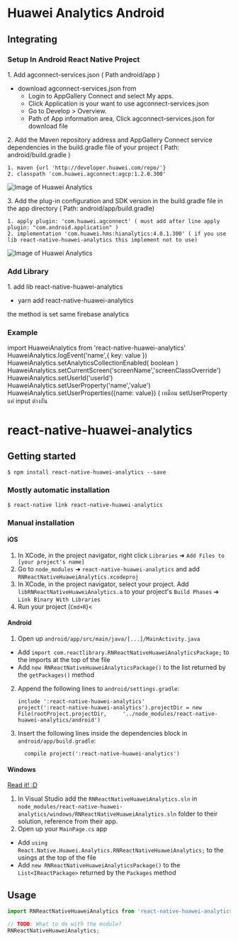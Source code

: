 # Huawei Analytics Android

## Integrating
### Setup In Android React Native Project
1\. Add agconnect-services.json ( Path android/app )
-   download agconnect-services.json from 
    -   Login to AppGallery Connect and select My apps.
    -   Click Application is your want to use agconnect-services.json
    -   Go to Develop > Overview.
    -    Path of App information area, Click agconnect-services.json for download file

2\. Add the Maven repository address and AppGallery Connect service dependencies in the build.gradle file of your project ( Path: android/build.gradle )

    1. maven {url 'http://developer.huawei.com/repo/'}
    2. classpath 'com.huawei.agconnect:agcp:1.2.0.300'

![Image of Huawei Analytics](https://communityfile-drcn.op.hicloud.com/FileServer/getFile/cmtyPub/011/111/111/0000000000011111111.20200121095150.23546797182603463796350986560982:50510220023726:2800:6772F400C02F06290E4F636B0D2423596644E82A538FCEA0234E61C04D94C195.png?needInitFileName=true)


3\. Add the plug-in configuration and SDK version in the build.gradle file in the app directory ( Path: android/app/build.gradle)

    1. apply plugin: 'com.huawei.agconnect' ( must add after line apply plugin: "com.android.application" )
    2. implementation 'com.huawei.hms:hianalytics:4.0.1.300' ( if you use lib react-native-huawei-analytics this implement not to use)

![Image of Huawei Analytics](https://communityfile-drcn.op.hicloud.com/FileServer/getFile/cmtyPub/011/111/111/0000000000011111111.20200218104139.97534784310115353892094491197914:50510220023726:2800:035182D7957D4D057562AA28ECEF03CB893C758EB8BAB07051A1B70486B059DA.png?needInitFileName=true?needInitFileName=true)

### Add Library
1\. add lib react-native-huawei-analytics
-   yarn add react-native-huawei-analytics

the method is set same firebase analytics 

### Example
import HuaweiAnalytics from 'react-native-huawei-analytics'
HuaweiAnalytics.logEvent('name',{ key: value })
HuaweiAnalytics.setAnalyticsCollectionEnabled( boolean )
HuaweiAnalytics.setCurrentScreen('screenName','screenClassOverride')
HuaweiAnalytics.setUserId('userId')
HuaweiAnalytics.setUserProperty('name','value')
HuaweiAnalytics.setUserProperties({name: value}) ( เหมือน setUserProperty แค่ input ต่างกัน


# react-native-huawei-analytics


## Getting started

`$ npm install react-native-huawei-analytics --save`

### Mostly automatic installation

`$ react-native link react-native-huawei-analytics`

### Manual installation


#### iOS

1. In XCode, in the project navigator, right click `Libraries` ➜ `Add Files to [your project's name]`
2. Go to `node_modules` ➜ `react-native-huawei-analytics` and add `RNReactNativeHuaweiAnalytics.xcodeproj`
3. In XCode, in the project navigator, select your project. Add `libRNReactNativeHuaweiAnalytics.a` to your project's `Build Phases` ➜ `Link Binary With Libraries`
4. Run your project (`Cmd+R`)<

#### Android

1. Open up `android/app/src/main/java/[...]/MainActivity.java`
  - Add `import com.reactlibrary.RNReactNativeHuaweiAnalyticsPackage;` to the imports at the top of the file
  - Add `new RNReactNativeHuaweiAnalyticsPackage()` to the list returned by the `getPackages()` method
2. Append the following lines to `android/settings.gradle`:
  	```
  	include ':react-native-huawei-analytics'
  	project(':react-native-huawei-analytics').projectDir = new File(rootProject.projectDir, 	'../node_modules/react-native-huawei-analytics/android')
  	```
3. Insert the following lines inside the dependencies block in `android/app/build.gradle`:
  	```
      compile project(':react-native-huawei-analytics')
  	```

#### Windows
[Read it! :D](https://github.com/ReactWindows/react-native)

1. In Visual Studio add the `RNReactNativeHuaweiAnalytics.sln` in `node_modules/react-native-huawei-analytics/windows/RNReactNativeHuaweiAnalytics.sln` folder to their solution, reference from their app.
2. Open up your `MainPage.cs` app
  - Add `using React.Native.Huawei.Analytics.RNReactNativeHuaweiAnalytics;` to the usings at the top of the file
  - Add `new RNReactNativeHuaweiAnalyticsPackage()` to the `List<IReactPackage>` returned by the `Packages` method


## Usage
```javascript
import RNReactNativeHuaweiAnalytics from 'react-native-huawei-analytics';

// TODO: What to do with the module?
RNReactNativeHuaweiAnalytics;
```
  
